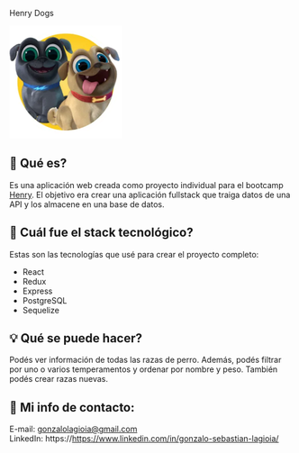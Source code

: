 Henry Dogs

<p align="left">
  <img height="200" src="./dog.png" />
</p>

## 🤔 Qué es?
Es una aplicación web creada como proyecto individual para el bootcamp <a href="https://soyhenry.com/">Henry</a>. El objetivo era crear una aplicación fullstack que traiga datos de una API y los almacene en una base de datos.

## 🧱 Cuál fue el stack tecnológico? 
Estas son las tecnologías que usé para crear el proyecto completo:
- React
- Redux
- Express
- PostgreSQL
- Sequelize

## 💡 Qué se puede hacer?
Podés ver información de todas las razas de perro. Además, podés filtrar por uno o varios temperamentos y ordenar por nombre y peso. También podés crear razas nuevas.

## 💬 Mi info de contacto:
E-mail: gonzalolagioia@gmail.com\
LinkedIn: https://https://www.linkedin.com/in/gonzalo-sebastian-lagioia/
